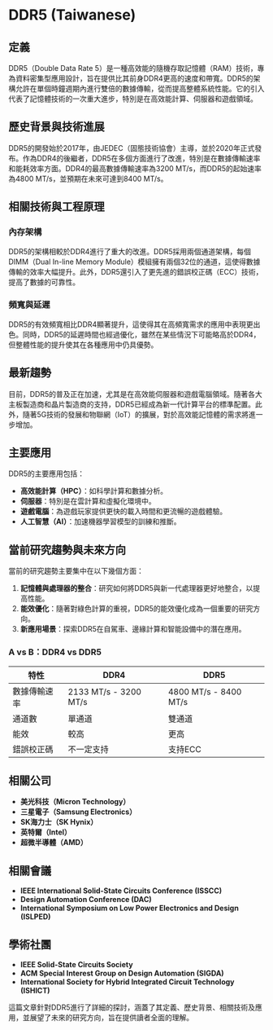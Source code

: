 # DDR5 (Taiwanese)

## 定義

DDR5（Double Data Rate 5）是一種高效能的隨機存取記憶體（RAM）技術，專為資料密集型應用設計，旨在提供比其前身DDR4更高的速度和帶寬。DDR5的架構允許在單個時鐘週期內進行雙倍的數據傳輸，從而提高整體系統性能。它的引入代表了記憶體技術的一次重大進步，特別是在高效能計算、伺服器和遊戲領域。

## 歷史背景與技術進展

DDR5的開發始於2017年，由JEDEC（固態技術協會）主導，並於2020年正式發布。作為DDR4的後繼者，DDR5在多個方面進行了改進，特別是在數據傳輸速率和能耗效率方面。DDR4的最高數據傳輸速率為3200 MT/s，而DDR5的起始速率為4800 MT/s，並預期在未來可達到8400 MT/s。

## 相關技術與工程原理

### 內存架構

DDR5的架構相較於DDR4進行了重大的改進。DDR5採用兩個通道架構，每個DIMM（Dual In-line Memory Module）模組擁有兩個32位的通道，這使得數據傳輸的效率大幅提升。此外，DDR5還引入了更先進的錯誤校正碼（ECC）技術，提高了數據的可靠性。

### 頻寬與延遲

DDR5的有效頻寬相比DDR4顯著提升，這使得其在高頻寬需求的應用中表現更出色。同時，DDR5的延遲時間也經過優化，雖然在某些情況下可能略高於DDR4，但整體性能的提升使其在各種應用中仍具優勢。

## 最新趨勢

目前，DDR5的普及正在加速，尤其是在高效能伺服器和遊戲電腦領域。隨著各大主板製造商和晶片製造商的支持，DDR5已經成為新一代計算平台的標準配置。此外，隨著5G技術的發展和物聯網（IoT）的擴展，對於高效能記憶體的需求將進一步增加。

## 主要應用

DDR5的主要應用包括：

- **高效能計算（HPC）**：如科學計算和數據分析。
- **伺服器**：特別是在雲計算和虛擬化環境中。
- **遊戲電腦**：為遊戲玩家提供更快的載入時間和更流暢的遊戲體驗。
- **人工智慧（AI）**：加速機器學習模型的訓練和推斷。

## 當前研究趨勢與未來方向

當前的研究趨勢主要集中在以下幾個方面：

1. **記憶體與處理器的整合**：研究如何將DDR5與新一代處理器更好地整合，以提高性能。
2. **能效優化**：隨著對綠色計算的重視，DDR5的能效優化成為一個重要的研究方向。
3. **新應用場景**：探索DDR5在自駕車、邊緣計算和智能設備中的潛在應用。

### A vs B：DDR4 vs DDR5

| 特性          | DDR4                     | DDR5                     |
|---------------|--------------------------|--------------------------|
| 數據傳輸速率  | 2133 MT/s - 3200 MT/s    | 4800 MT/s - 8400 MT/s    |
| 通道數        | 單通道                   | 雙通道                   |
| 能效          | 較高                     | 更高                     |
| 錯誤校正碼    | 不一定支持              | 支持ECC                  |

## 相關公司

- **美光科技（Micron Technology）**
- **三星電子（Samsung Electronics）**
- **SK海力士（SK Hynix）**
- **英特爾（Intel）**
- **超微半導體（AMD）**

## 相關會議

- **IEEE International Solid-State Circuits Conference (ISSCC)**
- **Design Automation Conference (DAC)**
- **International Symposium on Low Power Electronics and Design (ISLPED)**

## 學術社團

- **IEEE Solid-State Circuits Society**
- **ACM Special Interest Group on Design Automation (SIGDA)**
- **International Society for Hybrid Integrated Circuit Technology (ISHICT)**

這篇文章針對DDR5進行了詳細的探討，涵蓋了其定義、歷史背景、相關技術及應用，並展望了未來的研究方向，旨在提供讀者全面的理解。